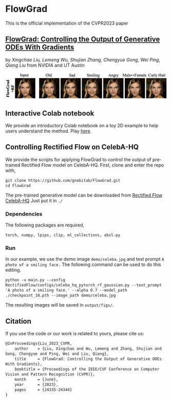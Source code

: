 # FlowGrad

This is the official implementation of the CVPR2023 paper
## [FlowGrad: Controlling the Output of Generative ODEs With Gradients](https://openaccess.thecvf.com/content/CVPR2023/html/Liu_FlowGrad_Controlling_the_Output_of_Generative_ODEs_With_Gradients_CVPR_2023_paper.html) 
by *Xingchao Liu, Lemeng Wu, Shujian Zhang, Chengyue Gong, Wei Ping, Qiang Liu* from NVIDIA and UT Austin

![](fig1.png)

## Interactive Colab notebook

We provide an introductory Colab notebook on a toy 2D example to help users understand the method. Play [here](https://colab.research.google.com/drive/1rx3-WbC6yyx1jnES3xVQ0b463xfihFJU?usp=sharing).

## Controlling Rectified Flow on CelebA-HQ

We provide the scripts for applying FlowGrad to control the output of pre-trained Rectified Flow model on CelebA-HQ.
First, clone and enter the repo with,

```
git clone https://github.com/gnobitab/FlowGrad.git
cd FlowGrad
```

The pre-trained generative model can be downloaded from [Rectified Flow CelebA-HQ](https://drive.google.com/file/d/1ryhuJGz75S35GEdWDLiq4XFrsbwPdHnF/view?usp=sharing) 
Just put it in ``` ./ ```

### Dependencies
The following packages are required,

```
torch, numpy, lpips, clip, ml_collections, absl-py 

```

### Run
In our example, we use the demo image ```demo/celeba.jpg``` and text prompt ```A photo of a smiling face.``` The following command can be used to do this editing.

```
python -u main.py --config RectifiedFlow/configs/celeba_hq_pytorch_rf_gaussian.py --text_prompt 'A photo of a smiling face.' --alpha 0.7 --model_path ./checkpoint_10.pth --image_path demo/celeba.jpg
```

The resulting images will be saved in ```output/figs/```.


## Citation
If you use the code or our work is related to yours, please cite us:
```
@InProceedings{Liu_2023_CVPR,
    author    = {Liu, Xingchao and Wu, Lemeng and Zhang, Shujian and Gong, Chengyue and Ping, Wei and Liu, Qiang},
    title     = {FlowGrad: Controlling the Output of Generative ODEs With Gradients},
    booktitle = {Proceedings of the IEEE/CVF Conference on Computer Vision and Pattern Recognition (CVPR)},
    month     = {June},
    year      = {2023},
    pages     = {24335-24344}
}
```
